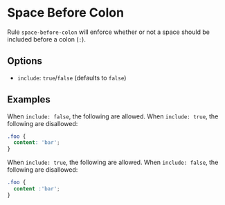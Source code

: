 # Space Before Colon

Rule `space-before-colon` will enforce whether or not a space should be included before a colon (`:`).

## Options

* `include`: `true`/`false` (defaults to `false`)

## Examples

When `include: false`, the following are allowed. When `include: true`, the following are disallowed:

```scss
.foo {
  content: 'bar';
}
```

When `include: true`, the following are allowed. When `include: false`, the following are disallowed:

```scss
.foo {
  content :'bar';
}
```
